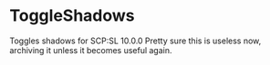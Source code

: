 # ToggleShadows
Toggles shadows for SCP:SL 10.0.0
Pretty sure this is useless now, archiving it unless it becomes useful again.
